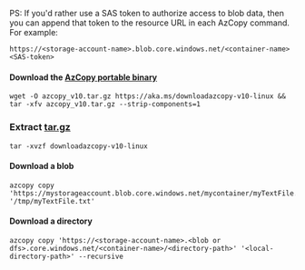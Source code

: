 PS: If you'd rather use a SAS token to authorize access to blob data, then you can append that token to the resource URL in each AzCopy command. For example: 
```
https://<storage-account-name>.blob.core.windows.net/<container-name><SAS-token>
```

#### Download the [AzCopy portable binary](https://learn.microsoft.com/en-us/azure/storage/common/storage-use-azcopy-v10?tabs=dnf#download-the-azcopy-portable-binary)
```
wget -O azcopy_v10.tar.gz https://aka.ms/downloadazcopy-v10-linux && tar -xfv azcopy_v10.tar.gz --strip-components=1
```

### Extract [tar.gz](https://askubuntu.com/questions/25347/what-command-do-i-need-to-unzip-extract-a-tar-gz-file)
```
tar -xvzf downloadazcopy-v10-linux
```

#### Download a blob
```
azcopy copy 'https://mystorageaccount.blob.core.windows.net/mycontainer/myTextFile.txt' '/tmp/myTextFile.txt'
```

#### Download a directory
```
azcopy copy 'https://<storage-account-name>.<blob or dfs>.core.windows.net/<container-name>/<directory-path>' '<local-directory-path>' --recursive
```
